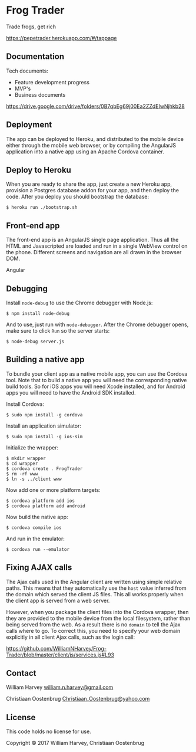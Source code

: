 # Frog Trader

Trade frogs, get rich

https://pepetrader.herokuapp.com/#/tappage

## Documentation

Tech documents: 

* Feature development progress
* MVP's
* Business documents

https://drive.google.com/drive/folders/0B7qbEg69j00Ea2ZZdEIwNjhkb28

## Deployment

The app can be deployed to Heroku, and distributed to the mobile device either through
the mobile web browser, or by compiling the AngularJS application into a native app
using an Apache Cordova container.

## Deploy to Heroku

When you are ready to share the app, just create a new Heroku app, provision a Postgres
database addon for your app, and then deploy the code. After you deploy you should
bootstrap the database:

    $ heroku run ./bootstrap.sh

## Front-end app

The front-end app is an AngularJS single page application. Thus all the HTML and Javascripted
are loaded and run in a single WebView control on the phone. Different screens and navigation
are all drawn in the browser DOM.

Angular

## Debugging

Install `node-debug` to use the Chrome debugger with Node.js:

    $ npm install node-debug

And to use, just run with `node-debugger`. After the Chrome debugger opens, make sure to click `Run`
so the server starts:

    $ node-debug server.js


## Building a native app

To bundle your client app as a native mobile app, you can use the Cordova tool. Note that to build
a native app you will need the corresponding native build tools. So for iOS apps you will need
Xcode installed, and for Android apps you will need to have the Android SDK installed.

Install Cordova:

    $ sudo npm install -g cordova

Install an application simulator:

    $ sudo npm install -g ios-sim

Initialize the wrapper:

    $ mkdir wrapper
    $ cd wrapper
    $ cordova create . FrogTrader
    $ rm -rf www
    $ ln -s ../client www

Now add one or more platform targets:

    $ cordova platform add ios
    $ cordova platform add android

Now build the native app:

    $ cordova compile ios

And run in the emulator:

    $ cordova run --emulator

## Fixing AJAX calls

The Ajax calls used in the Angular client are written using simple relative paths. This means that they automatically use the `host` value inferred from the domain which served the client JS files. This all works properly when the client app is served from a web server.

However, when you package the client files into the Cordova wrapper, then they are provided to the mobile device from the local filesystem, rather than being served from the web. As a result there is no `domain` to tell the Ajax calls where to go. To correct this, you need to specify your web domain explicitly in all client Ajax calls, such as the login call:

https://github.com/WilliamNHarvey/Frog-Trader/blob/master/client/js/services.js#L93

## Contact

William Harvey <william.n.harvey@gmail.com>

Christiaan Oostenbrug <Christiaan_Oostenbrug@yahoo.com>

## License

This code holds no license for use.

Copyright © 2017 William Harvey, Christiaan Oostenbrug

